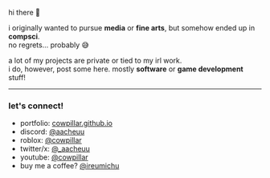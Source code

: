 hi there 👋 <img height=16 align="right" src="https://komarev.com/ghpvc/?username=cowpillar&color=blueviolet&style=flat-square"/></span>

i originally wanted to pursue **media** or **fine arts**, but somehow ended up in **compsci**.  
no regrets... probably 😅  

a lot of my projects are private or tied to my irl work.  
i do, however, post some here. mostly **software** or **game development** stuff!  

---

### let's connect!
- portfolio: [cowpillar.github.io](https://cowpillar.github.io/)
- discord: [@aacheuu](https://discord.com/users/1097169174939312128)
- roblox: [@cowpillar](https://www.roblox.com/users/108284393/profile)
- twitter/x: [@_aacheuu](https://x.com/_aacheuu)
- youtube: [@cowpillar](https://www.youtube.com/@cowpillar)
- buy me a coffee? [@ireumichu](https://www.paypal.com/paypalme/ireumichu)  
